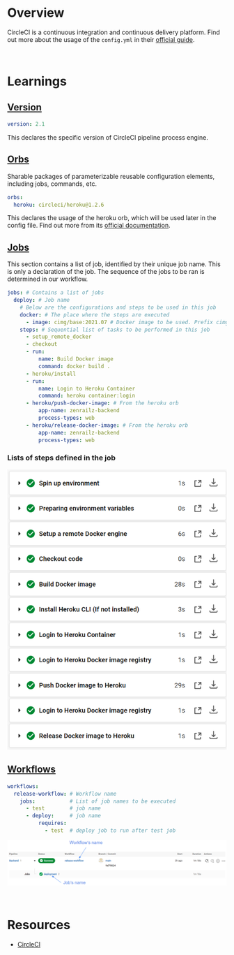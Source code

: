 # Overview
CircleCI is a continuous integration and continuous delivery platform. Find out more about the usage of the `config.yml` in their [official guide](https://circleci.com/docs/2.0/config-intro/).

<br>

# Learnings
## [Version](https://circleci.com/docs/2.0/configuration-reference/#version)
```yml
version: 2.1
```
This declares the specific version of CircleCI pipeline process engine.

## [Orbs](https://circleci.com/docs/2.0/orb-intro/)
Sharable packages of parameterizable reusable configuration elements, including jobs, commands, etc.
```yml
orbs: 
  heroku: circleci/heroku@1.2.6
```
This declares the usage of the heroku orb, which will be used later in the config file. Find out more from its [official documentation](https://circleci.com/developer/orbs/orb/circleci/heroku).

## [Jobs](https://circleci.com/docs/2.0/configuration-reference/#jobs)
This section contains a list of job, identified by their unique job name. This is only a declaration of the job. The sequence of the jobs to be ran is determined in our workflow.
```yml
jobs: # Contains a list of jobs
  deploy: # Job name
    # Below are the configurations and steps to be used in this job
    docker: # The place where the steps are executed
      - image: cimg/base:2021.07 # Docker image to be used. Prefix cimg suggests that it is an image by CircleCI.
    steps: # Sequential list of tasks to be performed in this job
      - setup_remote_docker
      - checkout
      - run: 
          name: Build Docker image
          command: docker build .
      - heroku/install
      - run:
          name: Login to Heroku Container
          command: heroku container:login
      - heroku/push-docker-image: # From the heroku orb
          app-name: zenrailz-backend
          process-types: web
      - heroku/release-docker-image: # From the heroku orb
          app-name: zenrailz-backend
          process-types: web
```
### Lists of steps defined in the job
![](../docs/image/circleci_steps.png)

## [Workflows](https://circleci.com/docs/2.0/configuration-reference/#workflows)
```yml
workflows:
  release-workflow: # Workflow name
    jobs:           # List of job names to be executed
      - test        # job name
      - deploy:     # job name
          requires:
            - test  # deploy job to run after test job
```
![](../docs/image/circleci_pipeline.png)

<br>

# Resources
- [CircleCI](https://circleci.com/)
